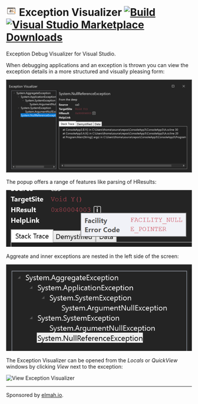 # <img src="src/ExceptionVisualizer/icon.png" style="height: 1em; width: 1em;"> Exception Visualizer [![Build](https://github.com/elmahio/ExceptionVisualizer/actions/workflows/dotnet.yml/badge.svg)](https://github.com/elmahio/ExceptionVisualizer/actions) [![Visual Studio Marketplace Downloads](https://img.shields.io/visual-studio-marketplace/d/elmahio.exceptioninspector)](https://marketplace.visualstudio.com/items?itemName=elmahio.exceptioninspector)

Exception Debug Visualizer for Visual Studio.

When debugging applications and an exception is thrown you can view the exception details in a more structured and visually pleasing form:

![Exception Visualizer](screenshot.png)

The popup offers a range of features like parsing of HResults:

![Show parsed HResult](screenshot2.png)

Aggreate and inner exceptions are nested in the left side of the screen:

![Nested exceptions](screenshot3.png)

The Exception Visualizer can be opened from the *Locals* or *QuickView* windows by clicking *View* next to the exception:

![View Exception Visualizer](https://github.com/elmahio/ExceptionVisualizer/assets/563206/8dd68fc6-85f2-416d-a5b2-8f78de57fdbf)

---

Sponsored by [elmah.io](https://elmah.io).
